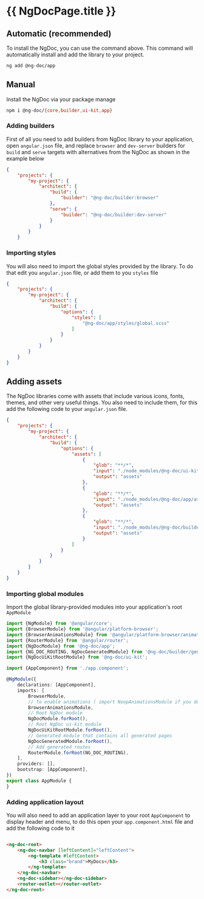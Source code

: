 # {{ NgDocPage.title }}

## Automatic (recommended)

To install the NgDoc, you can use the command above.
This command will automatically install and add the library to your project.

```bash
ng add @ng-doc/app
```

## Manual

Install the NgDoc via your package manage

```bash
npm i @ng-doc/{core,builder,ui-kit,app}
```

### Adding builders

First of all you need to add builders from NgDoc library to your application, open `angular.json`
file, and replace `browser` and `dev-server` builders for `build` and `serve` targets with
alternatives
from the NgDoc as shown in the example below

```json
{
	"projects": {
		"my-project": {
			"architect": {
				"build": {
					"builder": "@ng-doc/builder:browser"
				},
				"serve": {
					"builder": "@ng-doc/builder:dev-server"
				}
			}
		}
	}
```

### Importing styles

You will also need to import the global styles provided by the library.
To do that edit you `angular.json` file, or add them to you `styles` file

```json
{
	"projects": {
		"my-project": {
			"architect": {
				"build": {
					"options": {
						"styles": [
							"@ng-doc/app/styles/global.scss"
						]
					}
				}
			}
		}
	}
}
```

## Adding assets

The NgDoc libraries come with assets that include various icons, fonts, themes, and other very
useful things. You also need to include them, for this add the following code to your `angular.json`
file.

```json
{
	"projects": {
		"my-project": {
			"architect": {
				"build": {
					"options": {
						"assets": [
							{
								"glob": "**/*",
								"input": "./node_modules/@ng-doc/ui-kit/assets",
								"output": "assets"
							},
							{
								"glob": "**/*",
								"input": "./node_modules/@ng-doc/app/assets",
								"output": "assets"
							},
							{
								"glob": "**/*",
								"input": "./node_modules/@ng-doc/builder/generated/assets",
								"output": "assets"
							}
						]
					}
				}
			}
		}
	}
}
```

### Importing global modules

Import the global library-provided modules into your application's root `AppModule`

```typescript
import {NgModule} from '@angular/core';
import {BrowserModule} from '@angular/platform-browser';
import {BrowserAnimationsModule} from '@angular/platform-browser/animations';
import {RouterModule} from '@angular/router';
import {NgDocModule} from '@ng-doc/app';
import {NG_DOC_ROUTING, NgDocGeneratedModule} from '@ng-doc/builder/generated';
import {NgDocUiKitRootModule} from '@ng-doc/ui-kit';

import {AppComponent} from './app.component';

@NgModule({
	declarations: [AppComponent],
	imports: [
		BrowserModule,
		// To enable animations ( import NoopAnimationsModule if you don't like animations :( )
		BrowserAnimationsModule,
		// Root NgDoc module
		NgDocModule.forRoot(),
		// Root NgDoc ui-kit module
		NgDocUiKitRootModule.forRoot(),
		// Generated module that contains all generated pages
		NgDocGeneratedModule.forRoot(),
		// Add generated routes
		RouterModule.forRoot(NG_DOC_ROUTING),
	],
	providers: [],
	bootstrap: [AppComponent],
})
export class AppModule {
}

```

### Adding application layout

You will also need to add an application layer to your root `AppComponent` to display header and
menu, to do this open your `app.component.html` file and add the following code to it

```html

<ng-doc-root>
	<ng-doc-navbar [leftContent]="leftContent">
		<ng-template #leftContent>
			<h3 class="brand">MyDocs</h3>
		</ng-template>
	</ng-doc-navbar>
	<ng-doc-sidebar></ng-doc-sidebar>
	<router-outlet></router-outlet>
</ng-doc-root>
```
